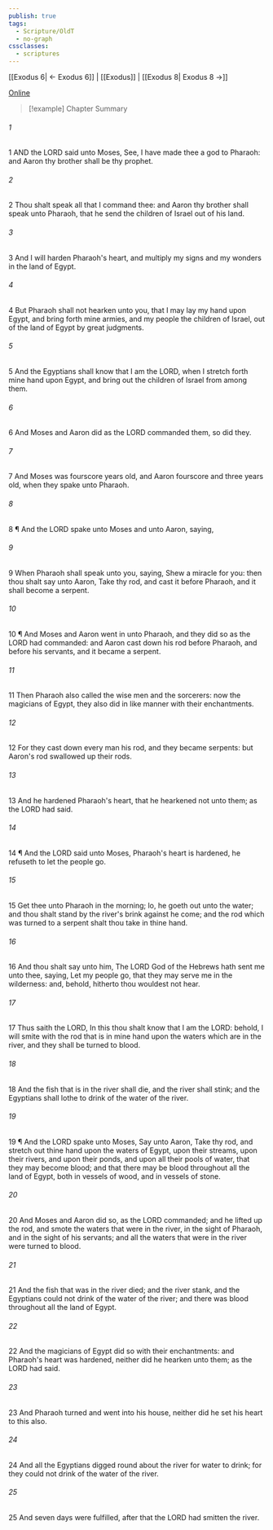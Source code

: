 ```yaml
---
publish: true
tags:
  - Scripture/OldT
  - no-graph
cssclasses:
  - scriptures
---
```

[[Exodus 6| ← Exodus 6]] | [[Exodus]] | [[Exodus 8| Exodus 8 →]]

[Online](https://churchofjesuschrist.org/study/scriptures/ot/ex/7?lang=eng)

>[!example] Chapter Summary
>
###### 1
1 AND the LORD said unto Moses, See, I have made thee a god to Pharaoh: and Aaron thy brother shall be thy prophet.
###### 2
2 Thou shalt speak all that I command thee: and Aaron thy brother shall speak unto Pharaoh, that he send the children of Israel out of his land.
###### 3
3 And I will harden Pharaoh's heart, and multiply my signs and my wonders in the land of Egypt.
###### 4
4 But Pharaoh shall not hearken unto you, that I may lay my hand upon Egypt, and bring forth mine armies, and my people the children of Israel, out of the land of Egypt by great judgments.
###### 5
5 And the Egyptians shall know that I am the LORD, when I stretch forth mine hand upon Egypt, and bring out the children of Israel from among them.
###### 6
6 And Moses and Aaron did as the LORD commanded them, so did they.
###### 7
7 And Moses was fourscore years old, and Aaron fourscore and three years old, when they spake unto Pharaoh.
###### 8
8 ¶ And the LORD spake unto Moses and unto Aaron, saying,
###### 9
9 When Pharaoh shall speak unto you, saying, Shew a miracle for you: then thou shalt say unto Aaron, Take thy rod, and cast it before Pharaoh, and it shall become a serpent.
###### 10
10 ¶ And Moses and Aaron went in unto Pharaoh, and they did so as the LORD had commanded: and Aaron cast down his rod before Pharaoh, and before his servants, and it became a serpent.
###### 11
11 Then Pharaoh also called the wise men and the sorcerers: now the magicians of Egypt, they also did in like manner with their enchantments.
###### 12
12 For they cast down every man his rod, and they became serpents: but Aaron's rod swallowed up their rods.
###### 13
13 And he hardened Pharaoh's heart, that he hearkened not unto them; as the LORD had said.
###### 14
14 ¶ And the LORD said unto Moses, Pharaoh's heart is hardened, he refuseth to let the people go.
###### 15
15 Get thee unto Pharaoh in the morning; lo, he goeth out unto the water; and thou shalt stand by the river's brink against he come; and the rod which was turned to a serpent shalt thou take in thine hand.
###### 16
16 And thou shalt say unto him, The LORD God of the Hebrews hath sent me unto thee, saying, Let my people go, that they may serve me in the wilderness: and, behold, hitherto thou wouldest not hear.
###### 17
17 Thus saith the LORD, In this thou shalt know that I am the LORD: behold, I will smite with the rod that is in mine hand upon the waters which are in the river, and they shall be turned to blood.
###### 18
18 And the fish that is in the river shall die, and the river shall stink; and the Egyptians shall lothe to drink of the water of the river.
###### 19
19 ¶ And the LORD spake unto Moses, Say unto Aaron, Take thy rod, and stretch out thine hand upon the waters of Egypt, upon their streams, upon their rivers, and upon their ponds, and upon all their pools of water, that they may become blood; and that there may be blood throughout all the land of Egypt, both in vessels of wood, and in vessels of stone.
###### 20
20 And Moses and Aaron did so, as the LORD commanded; and he lifted up the rod, and smote the waters that were in the river, in the sight of Pharaoh, and in the sight of his servants; and all the waters that were in the river were turned to blood.
###### 21
21 And the fish that was in the river died; and the river stank, and the Egyptians could not drink of the water of the river; and there was blood throughout all the land of Egypt.
###### 22
22 And the magicians of Egypt did so with their enchantments: and Pharaoh's heart was hardened, neither did he hearken unto them; as the LORD had said.
###### 23
23 And Pharaoh turned and went into his house, neither did he set his heart to this also.
###### 24
24 And all the Egyptians digged round about the river for water to drink; for they could not drink of the water of the river.
###### 25
25 And seven days were fulfilled, after that the LORD had smitten the river.




